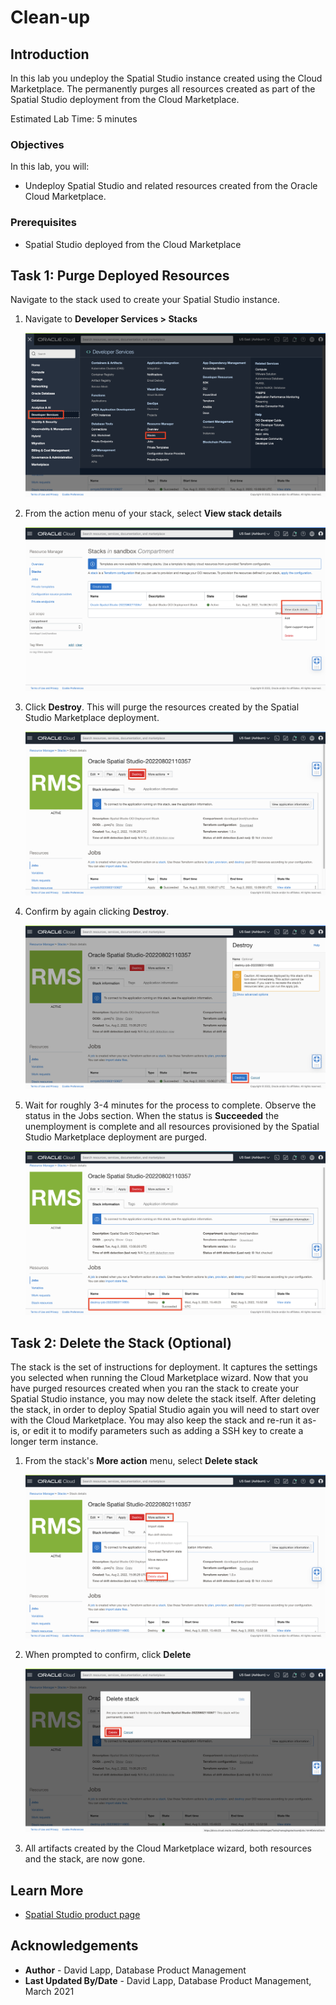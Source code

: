 # Clean-up

## Introduction

In this lab you undeploy the Spatial Studio instance created using the Cloud Marketplace. The permanently purges all resources created as part of the Spatial Studio deployment from the Cloud Marketplace. 

Estimated Lab Time: 5 minutes

### Objectives

In this lab, you will:
* Undeploy Spatial Studio and related resources created from the Oracle Cloud Marketplace.

### Prerequisites

* Spatial Studio deployed from the Cloud Marketplace

<!-- *This is the "fold" - below items are collapsed by default* -->

## Task 1: Purge Deployed Resources

Navigate to the stack used to create your Spatial Studio instance.

1. Navigate to **Developer Services > Stacks**

   ![Image alt text](images/teardown-01.png)

2. From the action menu of your stack, select **View stack details** 

   ![Image alt text](images/teardown-02.png)

3. Click **Destroy**. This will purge the resources created by the Spatial Studio Marketplace deployment.

   ![Image alt text](images/teardown-03.png)

4. Confirm by again clicking **Destroy**. 

   ![Image alt text](images/teardown-04.png)

5. Wait for roughly 3-4 minutes for the process to complete. Observe the status in the Jobs section. When the status is **Succeeded** the unemployment is complete and all resources provisioned by the Spatial Studio Marketplace deployment are purged.

   ![Image alt text](images/teardown-05.png)

## Task 2: Delete the Stack (Optional)

The stack is the set of instructions for deployment. It captures the settings you selected when running the Cloud Marketplace wizard. Now that you have purged resources created when you ran the stack to create your Spatial Studio instance, you may now delete the stack itself. After deleting the stack, in order to deploy Spatial Studio again you will need to start over with the Cloud Marketplace. You may also keep the stack and re-run it as-is, or edit it to modify parameters such as adding a SSH key to create a longer term instance.

1. From the stack's **More action** menu, select **Delete stack**

   ![Image alt text](images/teardown-06.png)

2. When prompted to confirm, click **Delete**

   ![Image alt text](images/teardown-07.png)

3. All artifacts created by the Cloud Marketplace wizard, both resources and the stack, are now gone.





## Learn More
* [Spatial Studio product page](https://oracle.com/goto/spatial)

## Acknowledgements
* **Author** - David Lapp, Database Product Management
* **Last Updated By/Date** - David Lapp, Database Product Management, March 2021


